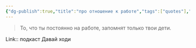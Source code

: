 ```yaml
---
{"dg-publish":true,"title":"про отношение к работе","tags":["quotes"],"date":"2024-01-18T10:05:29+03:00","modified_at":"2024-01-18T10:07:22+03:00","aliases":"про отношение к работе","dg-path":"/quotes/202401181005.md","permalink":"/quotes/202401181005/","dgPassFrontmatter":true}
---
```



> То, что ты постоянно на работе, запомнят только твои дети.

Link:: подкаст Давай ходи
